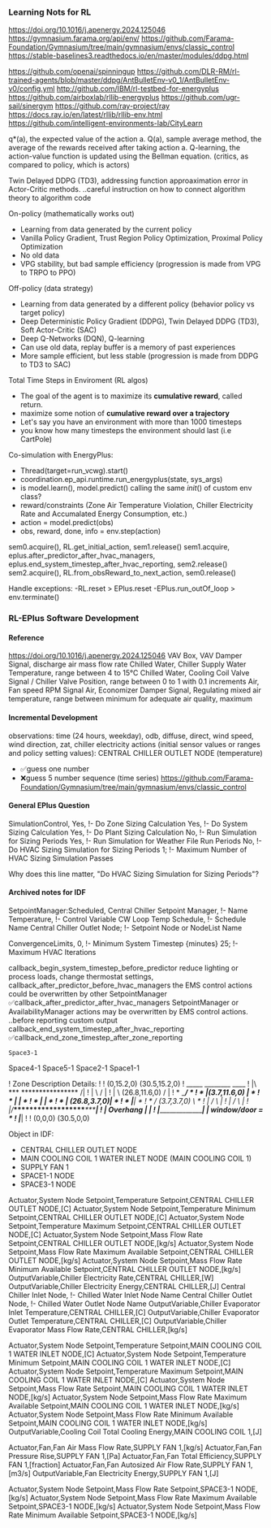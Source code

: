 ### Learning Nots for RL

https://doi.org/10.1016/j.apenergy.2024.125046
https://gymnasium.farama.org/api/env/
https://github.com/Farama-Foundation/Gymnasium/tree/main/gymnasium/envs/classic_control
https://stable-baselines3.readthedocs.io/en/master/modules/ddpg.html

https://github.com/openai/spinningup
https://github.com/DLR-RM/rl-trained-agents/blob/master/ddpg/AntBulletEnv-v0_1/AntBulletEnv-v0/config.yml
http://github.com/IBM/rl-testbed-for-energyplus
https://github.com/airboxlab/rllib-energyplus
https://github.com/ugr-sail/sinergym
https://github.com/ray-project/ray
https://docs.ray.io/en/latest/rllib/rllib-env.html
https://github.com/intelligent-environments-lab/CityLearn



q*(a), the expected value of the action a.
Q(a), sample average method, the average of the rewards received after taking action a.
Q-learning, the action-value function is updated using the Bellman equation. (critics, as compared to policy, which is actors)

Twin Delayed DDPG (TD3), addressing function approaximation error in Actor-Critic methods.
..careful instruction on how to connect algorithm theory to algorithm code

On-policy (mathematically works out)
- Learning from data generated by the current policy
- Vanilla Policy Gradient, Trust Region Policy Optimization, Proximal Policy Optimization
- No old data
- VPG stability, but bad sample efficiency (progression is made from VPG to TRPO to PPO)

Off-policy (data strategy)
- Learning from data generated by a different policy (behavior policy vs target policy)
- Deep Deterministic Policy Gradient (DDPG), Twin Delayed DDPG (TD3), Soft Actor-Critic (SAC)
- Deep Q-Networks (DQN), Q-learning
- Can use old data, replay buffer is a memory of past experiences
- More sample efficient, but less stable (progression is made from DDPG to TD3 to SAC)

Total Time Steps in Enviroment (RL algos)
- The goal of the agent is to maximize its **cumulative reward**, called return.
- maximize some notion of **cumulative reward over a trajectory**
- Let's say you have an environment with more than 1000 timesteps
- you know how many timesteps the environment should last (i.e CartPole)

Co-simulation with EnergyPlus:
- Thread(target=run_vcwg).start()
- coordination.ep_api.runtime.run_energyplus(state, sys_args)
- is model.learn(), model.predict() calling the same _init_() of custom env class?
- reward/constraints (Zone Air Temperature Violation, Chiller Electricity Rate and Accumalated Energy Consumption, etc.)
- action = model.predict(obs)
- obs, reward, done, info = env.step(action)

sem0.acquire(), RL.get_initial_action, sem1.release()
    sem1.acquire, eplus.after_predictor_after_hvac_managers, eplus.end_system_timestep_after_hvac_reporting, sem2.release()
sem2.acquire(), RL.from_obsReward_to_next_action, sem0.release()

Handle exceptions:
    -RL.reset > EPlus.reset
    -EPlus.run_outOf_loop > env.terminate()

### RL-EPlus Software Development

#### Reference
https://doi.org/10.1016/j.apenergy.2024.125046
VAV Box, VAV Damper Signal, discharge air mass flow rate
Chilled Water, Chiller Supply Water Temperature, range between 4 to 15°C
Chilled Water, Cooling Coil Valve Signal / Chiller Valve Position, range between 0 to 1 with 0.1 increments
Air, Fan speed RPM Signal
Air, Economizer Damper Signal, Regulating mixed air temperature, range between minimum for adequate air quality, maximum

#### Incremental Development
observations: time (24 hours, weekday), odb, diffuse, direct, wind speed, wind direction, 
    zat, chiller electricity
actions (initial sensor values or ranges and policy setting values): CENTRAL CHILLER OUTLET NODE (temperature)

- ✅guess one number
- ❌guess 5 number sequence (time series)
https://github.com/Farama-Foundation/Gymnasium/tree/main/gymnasium/envs/classic_control

#### General EPlus Question
SimulationControl,
    Yes,                     !- Do Zone Sizing Calculation
    Yes,                     !- Do System Sizing Calculation
    Yes,                     !- Do Plant Sizing Calculation
    No,                      !- Run Simulation for Sizing Periods
    Yes,                     !- Run Simulation for Weather File Run Periods
    No,                      !- Do HVAC Sizing Simulation for Sizing Periods
    1;                       !- Maximum Number of HVAC Sizing Simulation Passes

Why does this line matter, "Do HVAC Sizing Simulation for Sizing Periods"?


#### Archived notes for IDF

SetpointManager:Scheduled,
    Central Chiller Setpoint Manager,  !- Name
    Temperature,             !- Control Variable
    CW Loop Temp Schedule,   !- Schedule Name
    Central Chiller Outlet Node;  !- Setpoint Node or NodeList Name

ConvergenceLimits,
    0,                       !- Minimum System Timestep {minutes}
    25;                      !- Maximum HVAC Iterations

callback_begin_system_timestep_before_predictor
    reduce lighting or process loads, change thermostat settings,
callback_after_predictor_before_hvac_managers
    the EMS control actions could be overwritten by other SetpointManager
✅callback_after_predictor_after_hvac_managers
    SetpointManager or AvailabilityManager actions may be overwritten by EMS control actions.
..before reporting
    custom output
callback_end_system_timestep_after_hvac_reporting
✅callback_end_zone_timestep_after_zone_reporting


    Space3-1
Space4-1 Space5-1 Space2-1 
    Space1-1

! Zone Description Details:
!
!      (0,15.2,0)                      (30.5,15.2,0)
!           _____   ________                ____
!         |\     ***        ****************   /|
!         | \                                 / |
!         |  \                 (26.8,11.6,0) /  |
!         *   \_____________________________/   *
!         *    |(3.7,11.6,0)               |    *
!         *    |                           |    *
!         *    |                           |    *
!         *    |               (26.8,3.7,0)|    *
!         *    |___________________________|    *
!         *   / (3.7,3.7,0)                 \   *
!         |  /                               \  |
!         | /                                 \ |
!         |/___******************___***________\|
!          |       Overhang        |   |
!          |_______________________|   |   window/door = *
!                                  |___|
!
!      (0,0,0)                            (30.5,0,0)

Object in IDF: 
- CENTRAL CHILLER OUTLET NODE
- MAIN COOLING COIL 1 WATER INLET NODE (MAIN COOLING COIL 1)
- SUPPLY FAN 1
- SPACE1-1 NODE
- SPACE3-1 NODE

Actuator,System Node Setpoint,Temperature Setpoint,CENTRAL CHILLER OUTLET NODE,[C]
Actuator,System Node Setpoint,Temperature Minimum Setpoint,CENTRAL CHILLER OUTLET NODE,[C]
Actuator,System Node Setpoint,Temperature Maximum Setpoint,CENTRAL CHILLER OUTLET NODE,[C]
Actuator,System Node Setpoint,Mass Flow Rate Setpoint,CENTRAL CHILLER OUTLET NODE,[kg/s]
Actuator,System Node Setpoint,Mass Flow Rate Maximum Available Setpoint,CENTRAL CHILLER OUTLET NODE,[kg/s]
Actuator,System Node Setpoint,Mass Flow Rate Minimum Available Setpoint,CENTRAL CHILLER OUTLET NODE,[kg/s]
OutputVariable,Chiller Electricity Rate,CENTRAL CHILLER,[W]
OutputVariable,Chiller Electricity Energy,CENTRAL CHILLER,[J]
Central Chiller Inlet Node,  !- Chilled Water Inlet Node Name
Central Chiller Outlet Node,  !- Chilled Water Outlet Node Name
OutputVariable,Chiller Evaporator Inlet Temperature,CENTRAL CHILLER,[C]
OutputVariable,Chiller Evaporator Outlet Temperature,CENTRAL CHILLER,[C]
OutputVariable,Chiller Evaporator Mass Flow Rate,CENTRAL CHILLER,[kg/s]

Actuator,System Node Setpoint,Temperature Setpoint,MAIN COOLING COIL 1 WATER INLET NODE,[C]
Actuator,System Node Setpoint,Temperature Minimum Setpoint,MAIN COOLING COIL 1 WATER INLET NODE,[C]
Actuator,System Node Setpoint,Temperature Maximum Setpoint,MAIN COOLING COIL 1 WATER INLET NODE,[C]
Actuator,System Node Setpoint,Mass Flow Rate Setpoint,MAIN COOLING COIL 1 WATER INLET NODE,[kg/s]
Actuator,System Node Setpoint,Mass Flow Rate Maximum Available Setpoint,MAIN COOLING COIL 1 WATER INLET NODE,[kg/s]
Actuator,System Node Setpoint,Mass Flow Rate Minimum Available Setpoint,MAIN COOLING COIL 1 WATER INLET NODE,[kg/s]
OutputVariable,Cooling Coil Total Cooling Energy,MAIN COOLING COIL 1,[J]

Actuator,Fan,Fan Air Mass Flow Rate,SUPPLY FAN 1,[kg/s]
Actuator,Fan,Fan Pressure Rise,SUPPLY FAN 1,[Pa]
Actuator,Fan,Fan Total Efficiency,SUPPLY FAN 1,[fraction]
Actuator,Fan,Fan Autosized Air Flow Rate,SUPPLY FAN 1,[m3/s]
OutputVariable,Fan Electricity Energy,SUPPLY FAN 1,[J]

Actuator,System Node Setpoint,Mass Flow Rate Setpoint,SPACE3-1 NODE,[kg/s]
Actuator,System Node Setpoint,Mass Flow Rate Maximum Available Setpoint,SPACE3-1 NODE,[kg/s]
Actuator,System Node Setpoint,Mass Flow Rate Minimum Available Setpoint,SPACE3-1 NODE,[kg/s]